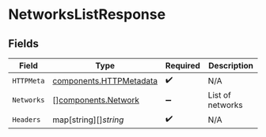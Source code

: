 # NetworksListResponse


## Fields

| Field                                                              | Type                                                               | Required                                                           | Description                                                        |
| ------------------------------------------------------------------ | ------------------------------------------------------------------ | ------------------------------------------------------------------ | ------------------------------------------------------------------ |
| `HTTPMeta`                                                         | [components.HTTPMetadata](../../models/components/httpmetadata.md) | :heavy_check_mark:                                                 | N/A                                                                |
| `Networks`                                                         | [][components.Network](../../models/components/network.md)         | :heavy_minus_sign:                                                 | List of networks                                                   |
| `Headers`                                                          | map[string][]*string*                                              | :heavy_check_mark:                                                 | N/A                                                                |